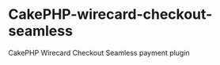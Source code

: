 CakePHP-wirecard-checkout-seamless
==================================

CakePHP Wirecard Checkout Seamless payment plugin
